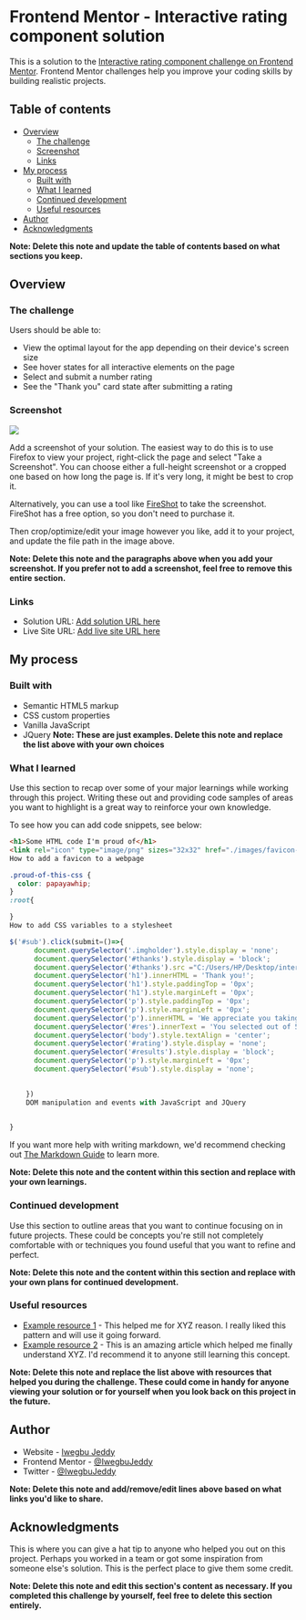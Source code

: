# Frontend Mentor - Interactive rating component solution

This is a solution to the [Interactive rating component challenge on Frontend Mentor](https://www.frontendmentor.io/challenges/interactive-rating-component-koxpeBUmI). Frontend Mentor challenges help you improve your coding skills by building realistic projects. 

## Table of contents

- [Overview](#overview)
  - [The challenge](#the-challenge)
  - [Screenshot](#screenshot)
  - [Links](#links)
- [My process](#my-process)
  - [Built with](#built-with)
  - [What I learned](#what-i-learned)
  - [Continued development](#continued-development)
  - [Useful resources](#useful-resources)
- [Author](#author)
- [Acknowledgments](#acknowledgments)

**Note: Delete this note and update the table of contents based on what sections you keep.**

## Overview

### The challenge

Users should be able to:

- View the optimal layout for the app depending on their device's screen size
- See hover states for all interactive elements on the page
- Select and submit a number rating
- See the "Thank you" card state after submitting a rating

### Screenshot

![](./screenshot.jpg)

Add a screenshot of your solution. The easiest way to do this is to use Firefox to view your project, right-click the page and select "Take a Screenshot". You can choose either a full-height screenshot or a cropped one based on how long the page is. If it's very long, it might be best to crop it.

Alternatively, you can use a tool like [FireShot](https://getfireshot.com/) to take the screenshot. FireShot has a free option, so you don't need to purchase it. 

Then crop/optimize/edit your image however you like, add it to your project, and update the file path in the image above.

**Note: Delete this note and the paragraphs above when you add your screenshot. If you prefer not to add a screenshot, feel free to remove this entire section.**

### Links

- Solution URL: [Add solution URL here](https://your-solution-url.com)
- Live Site URL: [Add live site URL here](https://your-live-site-url.com)

## My process

### Built with

- Semantic HTML5 markup
- CSS custom properties
- Vanilla JavaScript
- JQuery
**Note: These are just examples. Delete this note and replace the list above with your own choices**

### What I learned

Use this section to recap over some of your major learnings while working through this project. Writing these out and providing code samples of areas you want to highlight is a great way to reinforce your own knowledge.

To see how you can add code snippets, see below:

```html
<h1>Some HTML code I'm proud of</h1>
<link rel="icon" type="image/png" sizes="32x32" href="./images/favicon-32x32.png">
How to add a favicon to a webpage
```
```css
.proud-of-this-css {
  color: papayawhip;
}
:root{

}
How to add CSS variables to a stylesheet

```
```js
$('#sub').click(submit=()=>{
      document.querySelector('.imgholder').style.display = 'none';
      document.querySelector('#thanks').style.display = 'block';
      document.querySelector('#thanks').src ="C:/Users/HP/Desktop/interactive-rating-component-main/images/illustration-thank-you.svg";
      document.querySelector('h1').innerHTML = 'Thank you!';
      document.querySelector('h1').style.paddingTop = '0px';
      document.querySelector('h1').style.marginLeft = '0px';
      document.querySelector('p').style.paddingTop = '0px';
      document.querySelector('p').style.marginLeft = '0px';
      document.querySelector('p').innerHTML = 'We appreciate you taking the time to give a rating. If you ever need more support, don\'t hesitate to get in touch!';
      document.querySelector('#res').innerText = 'You selected out of 5';
      document.querySelector('body').style.textAlign = 'center';
      document.querySelector('#rating').style.display = 'none';
      document.querySelector('#results').style.display = 'block';
      document.querySelector('p').style.marginLeft = '0px';
      document.querySelector('#sub').style.display = 'none';
      

    })
    DOM manipulation and events with JavaScript and JQuery
    

}
```

If you want more help with writing markdown, we'd recommend checking out [The Markdown Guide](https://www.markdownguide.org/) to learn more.

**Note: Delete this note and the content within this section and replace with your own learnings.**

### Continued development

Use this section to outline areas that you want to continue focusing on in future projects. These could be concepts you're still not completely comfortable with or techniques you found useful that you want to refine and perfect.

**Note: Delete this note and the content within this section and replace with your own plans for continued development.**

### Useful resources

- [Example resource 1](https://www.example.com) - This helped me for XYZ reason. I really liked this pattern and will use it going forward.
- [Example resource 2](https://www.example.com) - This is an amazing article which helped me finally understand XYZ. I'd recommend it to anyone still learning this concept.

**Note: Delete this note and replace the list above with resources that helped you during the challenge. These could come in handy for anyone viewing your solution or for yourself when you look back on this project in the future.**

## Author

- Website - [Iwegbu Jeddy](https://www.your-site.com)
- Frontend Mentor - [@IwegbuJeddy](https://www.frontendmentor.io/profile/yourusername)
- Twitter - [@IwegbuJeddy](https://www.twitter.com/yourusername)

**Note: Delete this note and add/remove/edit lines above based on what links you'd like to share.**

## Acknowledgments

This is where you can give a hat tip to anyone who helped you out on this project. Perhaps you worked in a team or got some inspiration from someone else's solution. This is the perfect place to give them some credit.

**Note: Delete this note and edit this section's content as necessary. If you completed this challenge by yourself, feel free to delete this section entirely.**

